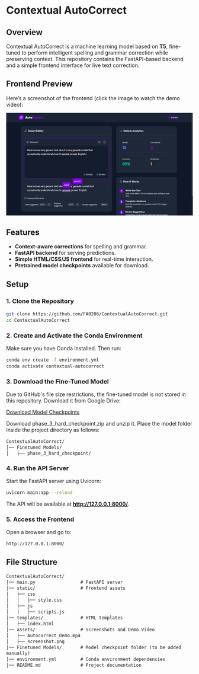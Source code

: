 # Contextual AutoCorrect

## Overview
Contextual AutoCorrect is a machine learning model based on **T5**, fine-tuned to perform intelligent spelling and grammar correction while preserving context. This repository contains the FastAPI-based backend and a simple frontend interface for live text correction.

## Frontend Preview
Here’s a screenshot of the frontend (click the image to watch the demo video):

[![Watch the demo](assets/screenshot.png)](assets/Autocorrect_Demo.mp4)


## Features
- **Context-aware corrections** for spelling and grammar.
- **FastAPI backend** for serving predictions.
- **Simple HTML/CSS/JS frontend** for real-time interaction.
- **Pretrained model checkpoints** available for download.

## Setup

### 1. Clone the Repository
```bash
git clone https://github.com/FA0206/ContextualAutoCorrect.git
cd ContextualAutoCorrect
```

### 2. Create and Activate the Conda Environment
Make sure you have Conda installed. Then run:
```bash
conda env create -f environment.yml
conda activate contextual-autocorrect
```

### 3. Download the Fine-Tuned Model
Due to GitHub's file size restrictions, the fine-tuned model is not stored in this repository. Download it from Google Drive:

[Download Model Checkpoints](https://drive.google.com/drive/folders/1wbRO1hPARBPcnkJ456GUGRCJFjE7na88?usp=drive_link)  

Download phase_3_hard_checkpoint.zip and unzip it. Place the model folder inside the project directory as follows:
```
ContextualAutoCorrect/
│── Finetuned Models/
│   ├── phase_3_hard_checkpoint/
```

### 4. Run the API Server
Start the FastAPI server using Uvicorn:
```bash
uvicorn main:app --reload
```
The API will be available at **http://127.0.0.1:8000/**.

### 5. Access the Frontend
Open a browser and go to:
```
http://127.0.0.1:8000/
```

## File Structure
```
ContextualAutoCorrect/
│── main.py                 # FastAPI server
│── static/                 # Frontend assets
│   ├── css
│   │   ├── style.css
│   ├── js
│   │   ├── scripts.js
│── templates/              # HTML templates
│   ├── index.html
│── assets/                 # Screenshots and Demo Video
│   ├── Autocorrect_Demo.mp4
│   ├── screenshot.png
│── Finetuned Models/       # Model checkpoint folder (to be added manually)
│── environment.yml         # Conda environment dependencies
│── README.md               # Project documentation
```

